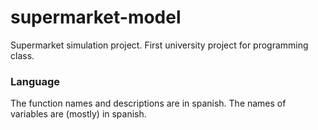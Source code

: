 # supermarket-model
Supermarket simulation project. First university project for programming class.
### Language
The function names and descriptions are in spanish.
The names of variables are (mostly) in spanish.
